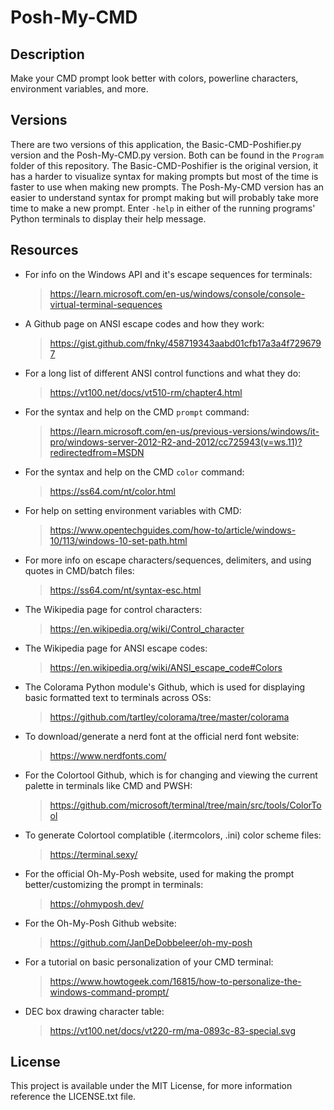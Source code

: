 

# Posh-My-CMD #


## Description ##
Make your CMD prompt look better with colors, powerline characters, environment variables, and more.  

## Versions ##
There are two versions of this application, the Basic-CMD-Poshifier.py version and the Posh-My-CMD.py version. Both can be found in the `Program` folder of this repository. The Basic-CMD-Poshifier is the original version, it has a harder to visualize syntax for making prompts but most of the time is faster to use when making new prompts. The Posh-My-CMD version has an easier to understand syntax for prompt making but will probably take more time to make a new prompt. Enter `-help` in either of the running programs' Python terminals to display their help message.

## Resources ##
- For info on the Windows API and it's escape sequences for terminals:  
  > https://learn.microsoft.com/en-us/windows/console/console-virtual-terminal-sequences
- A Github page on ANSI escape codes and how they work:
  > https://gist.github.com/fnky/458719343aabd01cfb17a3a4f7296797
- For a long list of different ANSI control functions and what they do:
  > https://vt100.net/docs/vt510-rm/chapter4.html
- For the syntax and help on the CMD `prompt` command:  
  > https://learn.microsoft.com/en-us/previous-versions/windows/it-pro/windows-server-2012-R2-and-2012/cc725943(v=ws.11)?redirectedfrom=MSDN
- For the syntax and help on the CMD `color` command:  
  > https://ss64.com/nt/color.html
- For help on setting environment variables with CMD:  
  > https://www.opentechguides.com/how-to/article/windows-10/113/windows-10-set-path.html
- For more info on escape characters/sequences, delimiters, and using quotes in CMD/batch files:  
  > https://ss64.com/nt/syntax-esc.html
- The Wikipedia page for control characters:  
  > https://en.wikipedia.org/wiki/Control_character
- The Wikipedia page for ANSI escape codes:  
  > https://en.wikipedia.org/wiki/ANSI_escape_code#Colors
- The Colorama Python module's Github, which is used for displaying basic formatted text to terminals across OSs:  
  > https://github.com/tartley/colorama/tree/master/colorama
- To download/generate a nerd font at the official nerd font website:  
  > https://www.nerdfonts.com/
- For the Colortool Github, which is for changing and viewing the current palette in terminals like CMD and PWSH:  
  > https://github.com/microsoft/terminal/tree/main/src/tools/ColorTool
- To generate Colortool complatible (.itermcolors, .ini) color scheme files:  
  > https://terminal.sexy/
- For the official Oh-My-Posh website, used for making the prompt better/customizing the prompt in terminals:  
  > https://ohmyposh.dev/
- For the Oh-My-Posh Github website:  
  > https://github.com/JanDeDobbeleer/oh-my-posh
- For a tutorial on basic personalization of your CMD terminal:  
  > https://www.howtogeek.com/16815/how-to-personalize-the-windows-command-prompt/
- DEC box drawing character table:
  > https://vt100.net/docs/vt220-rm/ma-0893c-83-special.svg

## License ##

This project is available under the MIT License, for more information reference the LICENSE.txt file.
